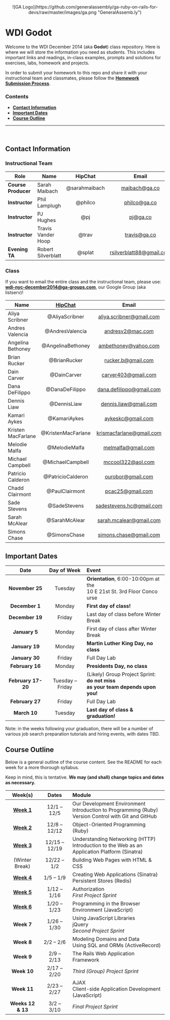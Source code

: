 <center>
![GA Logo](https://github.com/generalassembly/ga-ruby-on-rails-for-devs/raw/master/images/ga.png "GeneralAssemb.ly")
</center>

# WDI Godot

Welcome to the WDI December 2014 (aka **Godot**) class repository. Here is where we will store the information you need as students. This includes important links and readings, in-class examples, prompts and solutions for exercises, labs, homework and projects.

In order to submit your homework to this repo and share it with your instructional team and classmates, please follow the **[Homework Submission Process](homework_submission_process.md)**.


### Contents

- [**Contact Information**](#contact-information)
- [**Important Dates**](#important-dates)
- [**Course Outline**](#course-outline)

<!-- [**Classroom Code of Conduct**](#coc) -->

---

<br>

## Contact Information

### Instructional Team

| Role                   | Name               | HipChat       | Email         | GitHub |
|------------------------|--------------------|:-------------:|:-------------:|:------:|
| **Course Producer**    | Sarah Maibach      | @sarahmaibach | maibach@ga.co | [smaib][smaib] |
| **Instructor**         | Phil Lamplugh      | @philco       | philco@ga.co  | [phlco][phlco] (**no 'i'!**) |
| **Instructor**         | PJ Hughes          | @pj           | pj@ga.co      | [h4w5][h4w5] |
| **Instructor**         | Travis Vander Hoop | @trav         | travis@ga.co  | [vanderhoop][van] |
| **Evening TA**         | Robert Silverblatt | @splat   |rsilverblatt88@gmail.com   | [rsilverblatt88][splat] |

[smaib]: https://github.com/smaib          "Sarah's GitHub link"
[phlco]: https://github.com/phlco          "Phil's GitHub link"
[h4w5]:  https://github.com/h4w5           "PJ's GitHub link"
[van]:   https://github.com/vanderhoop     "Travis's GitHub link"
[splat]: https://github.com/rsilverblatt88 "Splat's GitHub Link"

### Class

If you want to email the entire class and the instructional team, please use:<br/>**wdi-nyc-december2014@ga-groups.com**, our Google Group (aka listserv)!

| Name               | [HipChat](https://ga-immersives.hipchat.com/home) | Email | GitHub |
|--------------------|:-------------:|:---------------:|:------:|
| Aliya Scribner     | @AliyaScribner     | aliya.scribner@gmail.com | [Dev814](https://github.com/Dev814)         |
| Andres Valencia    | @AndresValencia    | andresv2@mac.com         | [andresv2](https://github.com/andresv2)     |
| Angelina Bethoney  | @AngelinaBethoney  | ambethoney@yahoo.com     | [ambethoney](https://github.com/ambethoney) |
| Brian Rucker       | @BrianRucker       | rucker.b@gmail.com       | [Brucker1](https://github.com/Brucker1)     |
| Dain Carver        | @DainCarver        | carver403@gmail.com      | [rugger403](https://github.com/rugger403)   |
| Dana DeFilippo     | @DanaDeFilippo     | dana.defilippo@gmail.com | [danadflip](https://github.com/danadflip)   |
| Dennis Liaw        | @DennisLiaw        | dennis.liaw@gmail.com    | [CentroDL](https://github.com/CentroDL)     |
| Kamari Aykes       | @KamariAykes       | aykeskc@gmail.com        | [brainyandbrown](https://github.com/brainyandbrown) |
| Kristen MacFarlane | @KristenMacFarlane | krismacfarlane@gmail.com | [krismacfarlane](https://github.com/krismacfarlane) |
| Melodie Malfa      | @MelodieMalfa      | melmalfa@gmail.com       | [melmalfa](https://github.com/melmalfa)     |
| Michael Campbell   | @MichaelCampbell   | mccool322@aol.com        | [hammer7402](https://github.com/hammer7402) |
| Patricio Calderon  | @PatricioCalderon  | ourobor@gmail.com        | [Patdel](https://github.com/Patdel)         |
| Chadd Clairmont    | @PaulClairmont     | pcac25@gmail.com         | [chaddpaul](https://github.com/chaddpaul)   |
| Sade Stevens       | @SadeStevens       | sadestevens.hc@gmail.com | [Sadestevens](https://github.com/Sadestevens) |
| Sarah McAlear      | @SarahMcAlear      | sarah.mcalear@gmail.com  | [sarahmcalear](https://github.com/sarahmcalear) |
| Simons Chase       | @SimonsChase       | simons.chase@gmail.com   | [slchase](https://github.com/slchase)       |

## Important Dates

| Date | Day of Week | Event |
|:----:|:-----------:|:------|
| **November 25** | Tuesday | **Orientation**, 6:00-10:00pm at the<br>10 E 21st St. 3rd Floor Conco urse |
| **December 1**  | Monday  | **First day of class!** |
| **December 19** | Friday  | Last day of class before Winter Break |
| **January 5**   | Monday  | First day of class after Winter Break |
| **January 19**  | Monday  | **Martin Luther King Day, no class** |
| **January 30**  | Friday  | Full Day Lab |
| **February 16** | Monday  | **Presidents Day, no class** |
| **February 17-20** | Tuesday &ndash; Friday | (Likely) Group Project Sprint: **do not miss<br>as your team depends upon you!** |
| **February 27** | Friday  | Full Day Lab |
| **March 10**    | Tuesday | **Last day of class & graduation!** |

Note: in the weeks following your graduation, there will be a number of various job search preparation tutorials and hiring events, with dates TBD.

## Course Outline

Below is a general outline of the course content. See the README for each week for a more thorough syllabus.

Keep in mind, this is tentative. **We may (and shall) change topics and dates as necessary.**

| Week(s) | Dates | Module |
|:-------:|:-----:|:-------|
| **[Week 1](/w01/README.md)** | 12/1 &ndash; 12/5   | Our Development Environment<br>Introduction to Programming (Ruby)<br>Version Control with Git and GitHub |
| **[Week 2](/w02/README.md)** | 12/8 &ndash; 12/12  | Object-Oriented Programming (Ruby) |
| **[Week 3](/w03/README.md)** | 12/15 &ndash; 12/19 | Understanding Networking (HTTP)<br>Introduction to the Web as an Application Platform (Sinatra) |
| (Winter Break)               | 12/22 &ndash; 1/2   | Building Web Pages with HTML & CSS |
| **[Week 4](/w04/README.md)** | 1/5 &ndash; 1/9     | Creating Web Applications (Sinatra)<br>Persistent Stores (Redis) |
| **[Week 5](/w05/README.md)** | 1/12 &ndash; 1/16   | Authorization<br>*First Project Sprint* |
| **[Week 6](/w06/README.md)** | 1/20 &ndash; 1/23   | Programming in the Browser Environment (JavaScript) |
| **Week 7**        | 1/26 &ndash; 1/30 | Using JavaScript Libraries<br>jQuery<br>*Second Project Sprint* |
| **Week 8**        | 2/2 &ndash; 2/6   | Modeling Domains and Data<br>Using SQL and ORMs (ActiveRecord)<br>  |
| **Week 9**        | 2/9 &ndash; 2/13  |The Rails Web Application Framework |
| **Week 10**       | 2/17 &ndash; 2/20 | *Third (Group) Project Sprint* |
| **Week 11**       | 2/23 &ndash; 2/27 | AJAX<br>Client-side Application Development (JavaScript) |
| **Weeks 12 & 13** | 3/2 &ndash; 3/10  | *Final Project Sprint* |

<!--
## Classroom Code of Conduct <a id="coc"></a>

(TODO) link and discuss
-->
